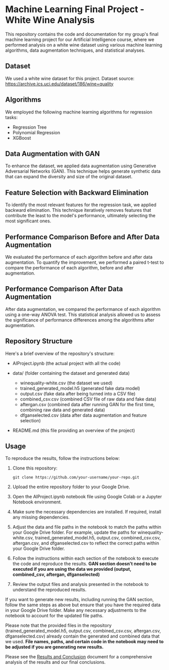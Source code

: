 # Machine Learning Final Project - White Wine Analysis
This repository contains the code and documentation for my group's final machine learning project for our Artificial Intelligence course, where we performed analysis on a white wine dataset using various machine learning algorithms, data augmentation techniques, and statistical analyses.

## Dataset
We used a white wine dataset for this project. Dataset source: https://archive.ics.uci.edu/dataset/186/wine+quality

## Algorithms
We employed the following machine learning algorithms for regression tasks:

- Regression Tree
- Polynomial Regression
- XGBoost

## Data Augmentation with GAN
To enhance the dataset, we applied data augmentation using Generative Adversarial Networks (GAN). This technique helps generate synthetic data that can expand the diversity and size of the original dataset.

## Feature Selection with Backward Elimination
To identify the most relevant features for the regression task, we applied backward elimination. This technique iteratively removes features that contribute the least to the model's performance, ultimately selecting the most significant ones.

## Performance Comparison Before and After Data Augmentation
We evaluated the performance of each algorithm before and after data augmentation. To quantify the improvement, we performed a paired t-test to compare the performance of each algorithm, before and after augmentation.

## Performance Comparison After Data Augmentation
After data augmentation, we compared the performance of each algorithm using a one-way ANOVA test. This statistical analysis allowed us to assess the significance of performance differences among the algorithms after augmentation.

## Repository Structure

Here's a brief overview of the repository's structure:

- AIProject.ipynb                  (the actual project with all the code)
- data/                                      (folder containing the dataset and generated data)
   - winequality-white.csv        (the dataset we used)
   - trained_generated_model.h5  (generated fake data model)
   - output.csv                           (fake data after being turned into a CSV file)
   - combined_csv.csv               (combined CSV file of raw data and fake data)
   - aftergan.csv                       (combined data after running GAN for the first time, combining raw data and generated data)
   - dfganselected.csv               (data after data augmentation and feature selection)

- README.md                            (this file providing an overview of the project)

## Usage

To reproduce the results, follow the instructions below:

1. Clone this repository:

   ```shell
   git clone https://github.com/your-username/your-repo.git
2. Upload the entire repository folder to your Google Drive.
3. Open the AIProject.ipynb notebook file using Google Colab or a Jupyter Notebook environment.
4. Make sure the necessary dependencies are installed. If required, install any missing dependencies.
5. Adjust the data and file paths in the notebook to match the paths within your Google Drive folder. For example, update the paths for winequality-white.csv, trained_generated_model.h5, output.csv, combined_csv.csv, aftergan.csv, and dfganselected.csv to reflect the correct paths within your Google Drive folder.
6. Follow the instructions within each section of the notebook to execute the code and reproduce the results. **GAN section doesn't need to be executed if you are using the data we provided (output, combined_csv, aftergan, dfganselected)**
7. Review the output files and analysis presented in the notebook to understand the reproduced results.

If you want to generate new results, including running the GAN section, follow the same steps as above but ensure that you have the required data in your Google Drive folder. Make any necessary adjustments to the notebook to account for the updated file paths.

Please note that the provided files in the repository (trained_generated_model.h5, output.csv, combined_csv.csv, aftergan.csv, dfganselected.csv) already contain the generated and combined data that we used. **File names, paths, and certain code in the notebook may need to be adjusted if you are generating new results.**

Please see the [Results and Conclusion](./docs/results.md) document for a comprehensive analysis of the results and our final conclusions.
